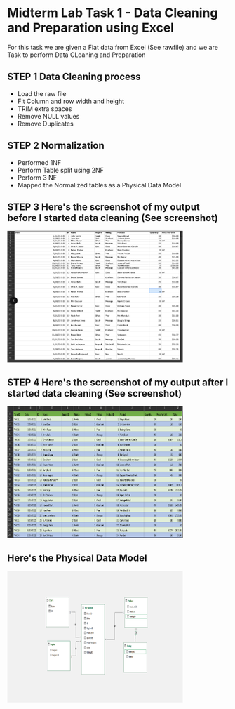 
# Midterm Lab Task 1 - Data Cleaning and Preparation using Excel
For this task we are given a Flat data from Excel (See rawfile) and we are Task to perform Data CLeaning and Preparation 
## STEP 1 Data Cleaning process
- Load the raw file
- Fit Column and row width and height
- TRIM extra spaces
- Remove NULL values
- Remove Duplicates
## STEP 2 Normalization 
- Performed 1NF
- Perform Table split using 2NF
- Perform 3 NF
- Mapped the Normalized tables as a Physical Data Model
## STEP 3 Here's the screenshot of my output before I started data cleaning (See screenshot)
<img src="Midterm Task 1/Images/Before.png" alt="Alt Text" width="400" height="300">



## STEP 4 Here's the screenshot of my output after I started data cleaning (See screenshot)
<img src="Midterm Task 1/Images/After.png" alt="Alt Text" width="400" height="300">



## Here's the Physical Data Model
<img src="images/Datam.png" alt="Alt Text" width="400" height="300">


